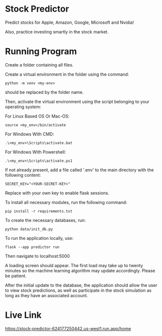 # Stock Predictor

Predict stocks for Apple, Amazon, Google, Microsoft and Nvidia!

Also, practice investing smartly in the stock market.

# Running Program

Create a folder containing all files.

Create a virtual environment in the folder using the command:
```
python -m venv <my-env>
```
<my-env> should be replaced by the folder name.

Then, activate the virtual environment using the script belonging to your operating system:

For Linux Based OS Or Mac-OS:
```
source <my_env>/bin/activate
```

For Windows With CMD:
```
.\<my_env>\Scripts\activate.bat
```

For Windows With Powershell:
```
.\<my_env>\Scripts\activate.ps1
```

If not already present, add a file called '.env' to the main directory with the following content:
```
SECRET_KEY="<YOUR-SECRET-KEY>"
```
Replace <YOUR-SECRET-KEY> with your own key to enable flask sessions.

To install all necessary modules, run the following command:
```
pip install -r requirements.txt
```

To create the necessary databases, run:
```
python data/init_db.py
```

To run the application locally, use:
```
flask --app predictor run
```

Then navigate to localhost:5000

A loading screen should appear. The first load may take up to twenty minutes so the machine learning algorithm may update accordingly. Please be patient.

After the initial update to the database, the application should allow the user to view stock predictions, as well as participate in the stock simulation as long as they have an associated account.

# Live Link
https://stock-predictor-624177250442.us-west1.run.app/home
